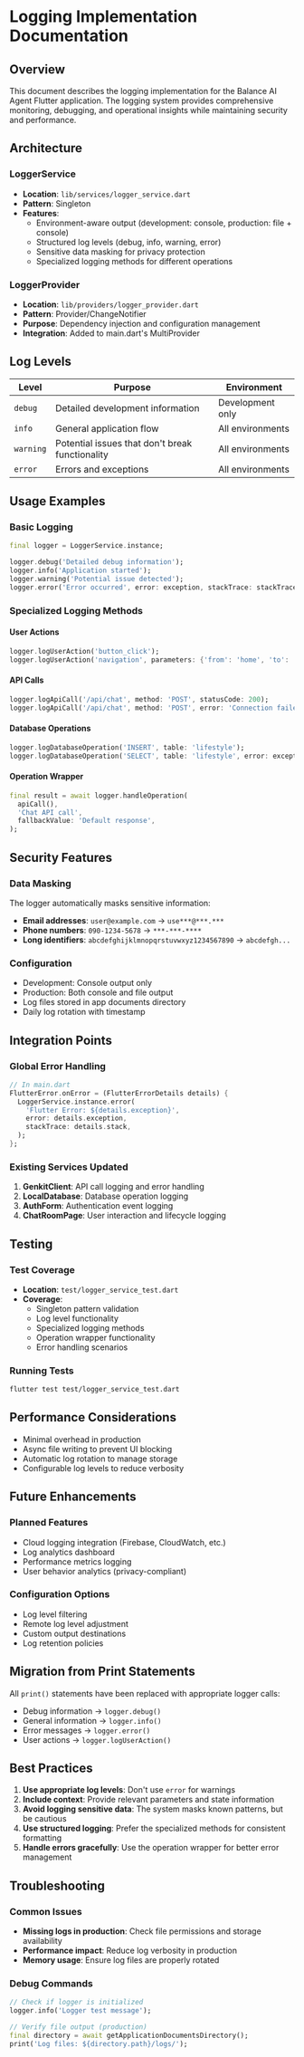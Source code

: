 # Logging Implementation Documentation

## Overview

This document describes the logging implementation for the Balance AI Agent Flutter application. The logging system provides comprehensive monitoring, debugging, and operational insights while maintaining security and performance.

## Architecture

### LoggerService
- **Location**: `lib/services/logger_service.dart`
- **Pattern**: Singleton
- **Features**:
  - Environment-aware output (development: console, production: file + console)
  - Structured log levels (debug, info, warning, error)
  - Sensitive data masking for privacy protection
  - Specialized logging methods for different operations

### LoggerProvider
- **Location**: `lib/providers/logger_provider.dart`
- **Pattern**: Provider/ChangeNotifier
- **Purpose**: Dependency injection and configuration management
- **Integration**: Added to main.dart's MultiProvider

## Log Levels

| Level | Purpose | Environment |
|-------|---------|-------------|
| `debug` | Detailed development information | Development only |
| `info` | General application flow | All environments |
| `warning` | Potential issues that don't break functionality | All environments |
| `error` | Errors and exceptions | All environments |

## Usage Examples

### Basic Logging
```dart
final logger = LoggerService.instance;

logger.debug('Detailed debug information');
logger.info('Application started');
logger.warning('Potential issue detected');
logger.error('Error occurred', error: exception, stackTrace: stackTrace);
```

### Specialized Logging Methods

#### User Actions
```dart
logger.logUserAction('button_click');
logger.logUserAction('navigation', parameters: {'from': 'home', 'to': 'chat'});
```

#### API Calls
```dart
logger.logApiCall('/api/chat', method: 'POST', statusCode: 200);
logger.logApiCall('/api/chat', method: 'POST', error: 'Connection failed');
```

#### Database Operations
```dart
logger.logDatabaseOperation('INSERT', table: 'lifestyle');
logger.logDatabaseOperation('SELECT', table: 'lifestyle', error: exception);
```

#### Operation Wrapper
```dart
final result = await logger.handleOperation(
  apiCall(),
  'Chat API call',
  fallbackValue: 'Default response',
);
```

## Security Features

### Data Masking
The logger automatically masks sensitive information:
- **Email addresses**: `user@example.com` → `use***@***.***`
- **Phone numbers**: `090-1234-5678` → `***-***-****`
- **Long identifiers**: `abcdefghijklmnopqrstuvwxyz1234567890` → `abcdefgh...`

### Configuration
- Development: Console output only
- Production: Both console and file output
- Log files stored in app documents directory
- Daily log rotation with timestamp

## Integration Points

### Global Error Handling
```dart
// In main.dart
FlutterError.onError = (FlutterErrorDetails details) {
  LoggerService.instance.error(
    'Flutter Error: ${details.exception}',
    error: details.exception,
    stackTrace: details.stack,
  );
};
```

### Existing Services Updated
1. **GenkitClient**: API call logging and error handling
2. **LocalDatabase**: Database operation logging
3. **AuthForm**: Authentication event logging
4. **ChatRoomPage**: User interaction and lifecycle logging

## Testing

### Test Coverage
- **Location**: `test/logger_service_test.dart`
- **Coverage**:
  - Singleton pattern validation
  - Log level functionality
  - Specialized logging methods
  - Operation wrapper functionality
  - Error handling scenarios

### Running Tests
```bash
flutter test test/logger_service_test.dart
```

## Performance Considerations

- Minimal overhead in production
- Async file writing to prevent UI blocking
- Automatic log rotation to manage storage
- Configurable log levels to reduce verbosity

## Future Enhancements

### Planned Features
- Cloud logging integration (Firebase, CloudWatch, etc.)
- Log analytics dashboard
- Performance metrics logging
- User behavior analytics (privacy-compliant)

### Configuration Options
- Log level filtering
- Remote log level adjustment
- Custom output destinations
- Log retention policies

## Migration from Print Statements

All `print()` statements have been replaced with appropriate logger calls:
- Debug information → `logger.debug()`
- General information → `logger.info()`
- Error messages → `logger.error()`
- User actions → `logger.logUserAction()`

## Best Practices

1. **Use appropriate log levels**: Don't use `error` for warnings
2. **Include context**: Provide relevant parameters and state information
3. **Avoid logging sensitive data**: The system masks known patterns, but be cautious
4. **Use structured logging**: Prefer the specialized methods for consistent formatting
5. **Handle errors gracefully**: Use the operation wrapper for better error management

## Troubleshooting

### Common Issues
- **Missing logs in production**: Check file permissions and storage availability
- **Performance impact**: Reduce log verbosity in production
- **Memory usage**: Ensure log files are properly rotated

### Debug Commands
```dart
// Check if logger is initialized
logger.info('Logger test message');

// Verify file output (production)
final directory = await getApplicationDocumentsDirectory();
print('Log files: ${directory.path}/logs/');
```
